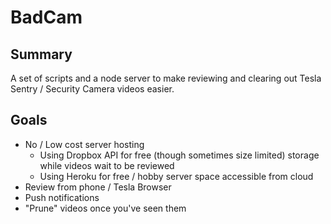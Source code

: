 # BadCam

## Summary

A set of scripts and a node server to make reviewing and clearing out Tesla Sentry / Security Camera videos easier.  

## Goals

* No / Low cost server hosting
  * Using Dropbox API for free (though sometimes size limited) storage while videos wait to be reviewed
  * Using Heroku for free / hobby server space accessible from cloud
* Review from phone / Tesla Browser
* Push notifications
* "Prune" videos once you've seen them